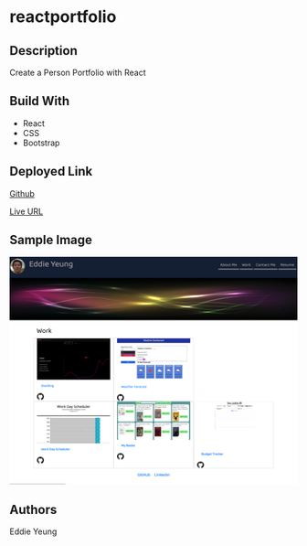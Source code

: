 # reactportfolio

## Description

Create a Person Portfolio with React


## Build With
  * React
  * CSS
  * Bootstrap

## Deployed Link

[Github](https://github.com/eycs0317/reactportfolio)

[Live URL](https://eycs0317.github.io/reactportfolio/)

## Sample Image

![Screenshot](./images/sample.png)

## Authors
Eddie Yeung